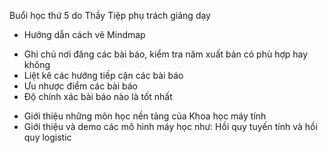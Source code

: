 ﻿Buổi học thứ 5 do Thầy Tiệp phụ trách giảng dạy
- Hướng dẫn cách vẽ Mindmap
+ Ghi chú nơi đăng các bài báo, kiểm tra năm xuất bản có phù hợp hay không 
+ Liệt kê các hướng tiếp cận các bài báo
+ Ưu nhược điểm các bài báo 
+ Độ chính xác bài báo nào là tốt nhất
- Giới thiệu những môn học nền tảng của Khoa học máy tính 
- Giới thiệu và demo các mô hình máy học như: Hồi quy tuyến tính và hồi quy logistic